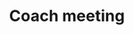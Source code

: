 ---
title: "Coach meeting"
type: event
day: sunday
start: 12:30
duration: 3h0m
width: 1
location: Aula - Lecture Hall B
people: coaches
---